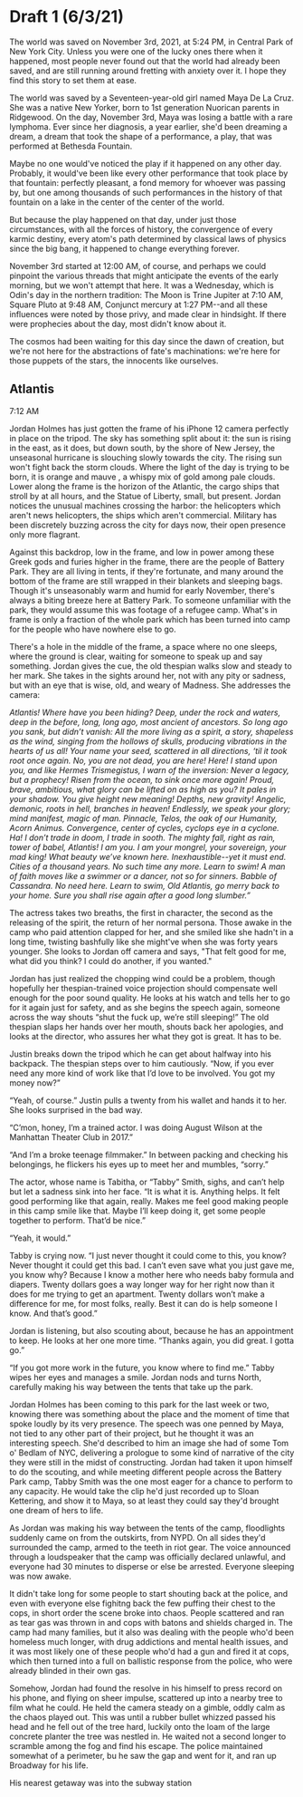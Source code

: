 # Draft 1 \(6/3/21\)

The world was saved on November 3rd, 2021, at 5:24 PM, in Central Park of New York City. Unless you were one of the lucky ones there when it happened, most people never found out that the world had already been saved, and are still running around fretting with anxiety over it. I hope they find this story to set them at ease. 

The world was saved by a Seventeen-year-old girl named Maya De La Cruz. She was a native New Yorker, born to 1st generation Nuorican parents in Ridgewood. On the day, November 3rd, Maya was losing a battle with a rare lymphoma. Ever since her diagnosis, a year earlier, she'd been dreaming a dream, a dream that took the shape of a performance, a play, that was performed at Bethesda Fountain. 

Maybe no one would've noticed the play if it happened on any other day. Probably, it would've been like every other performance that took place by that fountain: perfectly pleasant, a fond memory for whoever was passing by, but one among thousands of such performances in the history of that fountain on a lake in the center of the center of the world.

But because the play happened on that day, under just those circumstances, with all the forces of history, the convergence of every karmic destiny, every atom's path determined by classical laws of physics since the big bang, it happened to change everything forever.

November 3rd started at 12:00 AM, of course, and perhaps we could pinpoint the various threads that might anticipate the events of the early morning, but we won't attempt that here. It was a Wednesday, which is Odin's day in the northern tradition: The Moon is Trine Jupiter at 7:10 AM, Square Pluto at 9:48 AM, Conjunct mercury at 1:27 PM--and all these influences were noted by those privy, and made clear in hindsight. If there were prophecies about the day, most didn't know about it.

The cosmos had been waiting for this day since the dawn of creation, but we're not here for the abstractions of fate's machinations: we're here for those puppets of the stars, the innocents like ourselves.

## Atlantis

7:12 AM

Jordan Holmes has just gotten the frame of his iPhone 12 camera perfectly in place on the tripod. The sky has something split about it: the sun is rising in the east, as it does, but down south, by the shore of New Jersey, the unseasonal hurricane is slouching slowly towards the city. The rising sun won't fight back the storm clouds. Where the light of the day is trying to be born, it is orange and mauve , a whispy mix of gold among pale clouds. Lower along the frame is the horizon of the Atlantic, the cargo ships that stroll by at all hours, and the Statue of Liberty, small, but present. Jordan notices the unusual machines crossing the harbor: the helicopters which aren't news helicopters, the ships which aren't commercial. Military has been discretely buzzing across the city for days now, their open presence only more flagrant.

Against this backdrop, low in the frame, and low in power among these Greek gods and furies higher in the frame, there are the people of Battery Park. They are all living in tents, if they're fortunate, and many around the bottom of the frame are still wrapped in  their blankets and sleeping bags. Though it's unseasonably warm and humid for early November, there's always a biting breeze here at Battery Park. To someone unfamiliar with the park, they would assume this was footage of a refugee camp. What's in frame is only a fraction of the whole park which has been turned into camp for the people who have nowhere else to go.

There's a hole in the middle of the frame, a space where no one sleeps, where the ground is clear, waiting for someone to speak up and say something. Jordan gives the cue, the old thespian walks slow and steady to her mark. She takes in the sights around her, not with any pity or sadness, but with an eye that is wise, old, and weary of Madness. She addresses the camera:

_Atlantis! Where have you been hiding? Deep, under the rock and waters, deep in the before, long, long ago, most ancient of ancestors. So long ago you sank, but didn’t vanish: All the more living as a spirit, a story, shapeless as the wind, singing from the hollows of skulls, producing vibrations in the hearts of us all! Your name your seed, scattered in all directions, ‘til it took root once again. No, you are not dead, you are here! Here! I stand upon you, and like Hermes Trismegistus, I warn of the inversion: Never a legacy, but a prophecy! Risen from the ocean, to sink once more again! Proud, brave, ambitious, what glory can be lifted on as high as you? It pales in your shadow. You give height new meaning! Depths, new gravity! Angelic, demonic, roots in hell, branches in heaven! Endlessly, we speak your glory; mind manifest, magic of man. Pinnacle, Telos, the oak of our Humanity, Acorn Animus. Convergence, center of cycles, cyclops eye in a cyclone. Ha! I don’t trade in doom, I trade in sooth. The mighty fall, right as rain, tower of babel, Atlantis! I am you. I am your mongrel, your sovereign, your mad king! What beauty we’ve known here. Inexhaustible--yet it must end. Cities of a thousand years. No such time any more. Learn to swim! A man of faith moves like a swimmer or a dancer, not so for sinners. Babble of Cassandra. No need here. Learn to swim, Old Atlantis, go merry back to your home. Sure you shall rise again after a good long slumber.”_

The actress takes two breaths, the first in character, the second as the releasing of the spirit, the return of her normal persona. Those awake in the camp who paid attention clapped for her, and she smiled like she hadn't in a long time, twisting bashfully like she might've when she was forty years younger. She looks to Jordan off camera and says, "That felt good for me, what did you think? I could do another, if you wanted."

Jordan has just realized the chopping wind could be a problem, though hopefully her thespian-trained voice projection should compensate well enough for the poor sound quality. He looks at his watch and tells her to go for it again just for safety, and as she begins the speech again, someone across the way shouts “shut the fuck up, we’re still sleeping!” The old thespian slaps her hands over her mouth, shouts back her apologies, and looks at the director, who assures her what they got is great. It has to be. 

 Justin breaks down the tripod which he can get about halfway into his backpack. The thespian steps over to him cautiously. “Now, if you ever need any more kind of work like that I’d love to be involved. You got my money now?”

 “Yeah, of course.” Justin pulls a twenty from his wallet and hands it to her. She looks surprised in the bad way.

 “C’mon, honey, I’m a trained actor. I was doing August Wilson at the Manhattan Theater Club in 2017.”

 “And I’m a broke teenage filmmaker.” In between packing and checking his belongings, he flickers his eyes up to meet her and mumbles, “sorry.”

 The actor, whose name is Tabitha, or “Tabby” Smith, sighs, and can’t help but let a sadness sink into her face. “It is what it is. Anything helps. It felt good performing like that again, really. Makes me feel good making people in this camp smile like that. Maybe I’ll keep doing it, get some people together to perform. That’d be nice.”

 “Yeah, it would.”

Tabby is crying now. “I just never thought it could come to this, you know? Never thought it could get this bad. I can’t even save what you just gave me, you know why? Because I know a mother here who needs baby formula and diapers. Twenty dollars goes a way longer way for her right now than it does for me trying to get an apartment. Twenty dollars won’t make a difference for me, for most folks, really. Best it can do is help someone I know. And that’s good.”

 Jordan is listening, but also scouting about, because he has an appointment to keep. He looks at her one more time. “Thanks again, you did great. I gotta go.”

 “If you got more work in the future, you know where to find me.” Tabby wipes her eyes and manages a smile. Jordan nods and turns North, carefully making his way between the tents that take up the park.

Jordan Holmes has been coming to this park for the last week or two, knowing there was something about the place and the moment of time that spoke loudly by its very presence. The speech was one penned by Maya, not tied to any other part of their project, but he thought it was an interesting speech. She'd described to him an image she had of some Tom o' Bedlam of NYC, delivering a prologue to some kind of narrative of the city they were still in the midst of constructing. Jordan had taken it upon himself to do the scouting, and while meeting different people across the Battery Park camp, Tabby Smith was the one most eager for a chance to perform to any capacity. He would take the clip he'd just recorded up to Sloan Kettering, and show it to Maya, so at least they could say they'd brought one dream of hers to life.

As Jordan was making his way between the tents of the camp, floodlights suddenly came on from the outskirts, from NYPD. On all sides they'd surrounded the camp, armed to the teeth in riot gear. The voice announced through a loudspeaker that the camp was officially declared unlawful, and everyone had 30 minutes to disperse or else be arrested. Everyone sleeping was now awake. 

It didn't take long for some people to start shouting back at the police, and even with everyone else fighitng back the few puffing their chest to the cops, in short order the scene broke into chaos. People scattered and ran as tear gas was thrown in and cops with batons and shields charged in. The camp had many families, but it also was dealing with the people who'd been homeless much longer, with drug addictions and mental health issues, and it was most likely one of these people who'd had a gun and fired it at cops, which then turned into a full on ballistic response from the police, who were already blinded in their own gas.

Somehow, Jordan had found the resolve in his himself to press record on his phone, and flying on sheer impulse, scattered up into a nearby tree to film what he could. He held the camera steady on a gimble, oddly calm as the chaos played out. This was until a rubber bullet whizzed passed his head and he fell out of the tree hard, luckily onto the loam of the large concrete planter the tree was nestled in. He waited not a second longer to scramble among the fog and find his escape. The police maintained somewhat of a perimeter, bu he saw the gap and went for it, and ran up Broadway for his life.

His nearest getaway was into the subway station   



